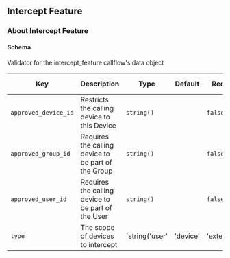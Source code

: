 ## Intercept Feature

### About Intercept Feature

#### Schema

Validator for the intercept_feature callflow's data object



Key | Description | Type | Default | Required | Support Level
--- | ----------- | ---- | ------- | -------- | -------------
`approved_device_id` | Restricts the calling device to this Device | `string()` |   | `false` |  
`approved_group_id` | Requires the calling device to be part of the Group | `string()` |   | `false` |  
`approved_user_id` | Requires the calling device to be part of the User | `string()` |   | `false` |  
`type` | The scope of devices to intercept | `string('user' | 'device' | 'extension')` |   | `false` |  



